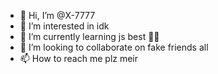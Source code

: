 - 👋 Hi, I’m @X-7777
- 👀 I’m interested in idk
- 🌱 I’m currently learning js best 🥶💤
- 💞️ I’m looking to collaborate on fake friends all
- 📫 How to reach me plz meir

<!---
X-7777/X-7777 is a ✨ special ✨ repository because its `README.md` (this file) appears on your GitHub profile.
You can click the Preview link to take a look at your changes.
--->
